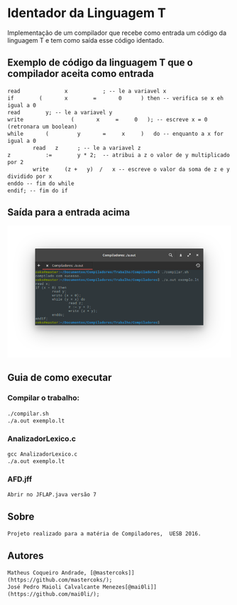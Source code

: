 # Identador da Linguagem T

Implementação de um compilador que recebe como entrada um código da linguagem T e tem como saída esse código identado.

## Exemplo de código da linguagem T que o compilador aceita como entrada
	read              x           ; -- le a variavel x
	if        (       x        =       0      ) then -- verifica se x eh igual a 0
	read        y; -- le a variavel y
	write               (       x     =     0   ); -- escreve x = 0 (retronara um boolean)
	while       (         y       =     x     )   do -- enquanto a x for igual a 0
	        read   z      ; -- le a variavel z
	z           :=        y * 2;  -- atribui a z o valor de y multiplicado por 2
	        write     (z +   y)  /   x -- escreve o valor da soma de z e y dividido por x
	enddo -- fim do while
	endif; -- fim do if

## Saída para a entrada acima
![alt tag](https://raw.githubusercontent.com/mastercoks/Compiladores/master/saida.png)

## Guia de como executar

### Compilar o trabalho:

	./compilar.sh
	./a.out exemplo.lt

### AnalizadorLexico.c

	gcc AnalizadorLexico.c
	./a.out exemplo.lt

### AFD.jff  

	Abrir no JFLAP.java versão 7

## Sobre
	Projeto realizado para a matéria de Compiladores,  UESB 2016.

## Autores
	Matheus Coqueiro Andrade, [@mastercoks]](https://github.com/mastercoks/);
	José Pedro Maioli Calvalcante Menezes[@mai0li]](https://github.com/mai0li/);
